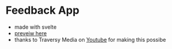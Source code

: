 # Feedback App

- made with svelte
- [preveiw here](https://example.com)
- thanks to Traversy Media on [Youtube]() for making this possibe